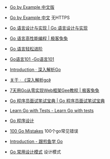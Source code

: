 - [Go by Example 中文版](https://gobyexample-cn.github.io/)
- [Go by Example 中文](http://books.studygolang.com/gobyexample/) 无HTTPS

- [Go 语言设计与实现 | Go 语言设计与实现](https://draveness.me/golang/)
- [Go 语言高性能编程 | 极客兔兔](https://geektutu.com/post/high-performance-go.html)
- [Go 语言轻松进阶](https://tigerb.cn/go/#/)
- [Go语言101 -Go语言101](https://gfw.go101.org/article/101.html)

- [Introduction · 深入解析Go](https://tiancaiamao.gitbooks.io/go-internals/content/zh/)
- [关于 · 《深入解析go》](https://docs.kilvn.com/go-internals/)

- [7天用Go从零实现Web框架Gee教程 | 极客兔兔](https://geektutu.com/post/gee.html)

- [Go 程序员面试笔试宝典 | Go 程序员面试笔试宝典](https://golang.design/go-questions/)


- [Learn Go with Tests - Learn Go with tests](https://quii.gitbook.io/learn-go-with-tests/)

- [Go 程序设计](https://www.yuque.com/qyuhen/go)

- [100 Go Mistakes](https://100go.co/) 100个go常见错误


- [Introduction - 跟煎鱼学 Go](https://eddycjy.gitbook.io/golang/)

- [Go 常用设计模式](https://refactoringguru.cn/design-patterns/go) 设计模式